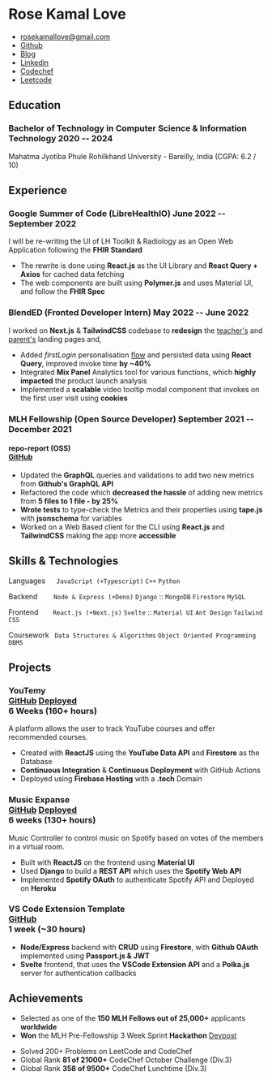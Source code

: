# Rose Kamal Love

- <rosekamallove@gmail.com>
- [Github](https://github.com/rosekamallove)
- [Blog](https://rosekamallove.vercel.app)
- [Linkedin](https://www.linkedin.com/in/rose-kamal-love-1146141b0/)
- [Codechef](https://codechef.com/users/rosekamallove)
- [Leetcode](https://leetcode.com/rosekamallove/)

## Education

### <span class="ed-heading">Bachelor of Technology in Computer Science & Information Technology </span > <span class="technologies">2020 -- 2024 </span>

Mahatma Jyotiba Phule Rohilkhand University - Bareilly, India (CGPA: 6.2 / 10)

<!--### <span class="ed-heading">Basubaral Saraswati Vihar (CBSE) - 12th </span > <span class="technologies">2020</span> -->

## Experience

### Google Summer of Code (LibreHealthIO) <span class="technologies">June 2022 -- September 2022</span>

I will be re-writing the UI of LH Toolkit & Radiology as an Open Web Application following the **FHIR Standard**

- The rewrite is done using **React.js** as the UI Library and **React Query + Axios** for cached data fetching
- The web components are built using **Polymer.js** and uses Material UI, and follow the **FHIR Spec**

### BlendED (Fronted Developer Intern) <span class="technologies">May 2022 -- June 2022</span>

I worked on **Next.js** & **TailwindCSS** codebase to **redesign** the [teacher's](https://test-teachers.blended.app/teachers) and [parent's](https://test.blended.app/) landing pages and,

- Added _firstLogin_ personalisation [flow](https://youtu.be/-92xkQpM-0o) and persisted data using **React Query**, improved invoke time **by ~40%**
- Integrated **Mix Panel** Analytics tool for various functions, which **highly impacted** the product launch analysis
- Implemented a **scalable** video tooltip modal component that invokes on the first user visit using **cookies**
<!-- - Used **React Query** for creating and updating data fetching **custom hooks** -->

### MLH Fellowship (Open Source Developer) <span class="technologies">September 2021 -- December 2021</span>

#### repo-report (OSS) <div class="link">[GitHub](https://github.com/ljharb/repo-report)</div>

- Updated the **GraphQL** queries and validations to add two new metrics from **Github's GraphQL API**
- Refactored the code which **decreased the hassle** of adding new metrics from **5 files to 1 file - by 25%**
- **Wrote tests** to type-check the Metrics and their properties using **tape.js** with **jsonschema** for variables
- Worked on a Web Based client for the CLI using **React.js** and **TailwindCSS** making the app more **accessible**

<!-- ### <span>MLH Pre-Fellowship</span> <span class="technologies">July 2021 -- August 2021</span> -->
<!---->
<!-- - Added **AlanAI Voice Assistant** to the [Open Sourced Portfolio Template](https://github.com/rosekamallove/Portfolio-MLH) making the portfolio more interactive -->
<!-- - Modeled the MVP of **[YouTemy](https://github.com/rosekamallove/youtemy)** that **won** the MLH Pre-Fellowship 3 Week Sprint **Hackathon** -->

## Skills & Technologies

Languages &ensp;&ensp; `JavaScript (+Typescript)` `C++` `Python`

Backend &ensp;&ensp;&ensp;&ensp;`Node & Express (+Deno)` `Django` :: `MongoDB` `Firestore` `MySQL`

Frontend &ensp;&ensp; &ensp;`React.js (+Next.js)` `Svelte` :: `Material UI` `Ant Design` `Tailwind CSS`

Coursework&ensp; `Data Structures & Algorithms` `Object Oriented Programming` `DBMS`

## Projects

### <span class="project-heading">YouTemy <div class="link">[GitHub](https://github.com/rosekamallove/youtemy) [Deployed](https://youtemy.tech)</div></span> <span class="technologies">6 Weeks (160+ hours)</span>

A platform allows the user to track YouTube courses and offer recommended courses.

- Created with **ReactJS** using the **YouTube Data API** and **Firestore** as the Database
- **Continuous Integration** & **Continuous Deployment** with GitHub Actions
- Deployed using **Firebase Hosting** with a **.tech** Domain

### <span class="project-heading">Music Expanse<div class="link">[GitHub](https://github.com/rosekamallove/music-expanse) [Deployed](https://music-expanse.herokuapp.com)</div></span> <span class="technologies">6 weeks (130+ hours)</span>

Music Controller to control music on Spotify based on votes of the members in a virtual room.

- Built with **ReactJS** on the frontend using **Material UI**
- Used **Django** to build a **REST API** which uses the **Spotify Web API**
- Implemented **Spotify OAuth** to authenticate Spotify API and Deployed on **Heroku**

### <span class="project-heading">VS Code Extension Template<div class="link">[GitHub](https://github.com/rosekamallove/vscode-extension-template)</div></span> <span class="technologies">1 week (~30 hours)</span>

- **Node/Express** backend with **CRUD** using **Firestore**, with **Github OAuth** implemented using **Passport.js & JWT**
- **Svelte** frontend, that uses the **VSCode Extension API** and a **Polka.js** server for authentication callbacks

## Achievements

- Selected as one of the **150 MLH Fellows out of 25,000+** applicants **worldwide**
- **Won** the MLH Pre-Fellowship 3 Week Sprint **Hackathon** [Devpost](https://devpost.com/software/youtemy)
<!-- - Qualifed for CodeChef **SnackDown Pre-Elimination Round** -->
- Solved 200+ Problems on LeetCode and CodeChef
- Global Rank **81 of 21000+** CodeChef October Challenge (Div.3)
- Global Rank **358 of 9500+** CodeChef Lunchtime (Div.3)
